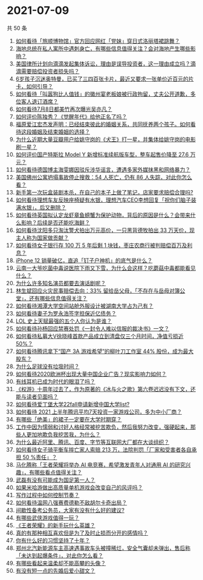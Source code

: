 # 2021-07-09

共 50 条

<!-- BEGIN -->
<!-- 最后更新时间 Fri Jul 09 2021 00:08:10 GMT+0800 (China Standard Time) -->

1. [如何看待「旅顺博物馆」官方回应网红「党妹」穿日式洛丽塔裙跳舞？](https://www.zhihu.com/question/470365349)
2. [海地总统在私人寓所中遇刺身亡，有哪些信息值得关注？会对海地产生哪些影响？](https://www.zhihu.com/question/470711943)
3. [美国律所计划向滴滴发起集体诉讼，理由是误导投资者，这一理由成立吗？滴滴需要赔偿投资者损失吗？](https://www.zhihu.com/question/470474222)
4. [6岁孩子沉迷奥特曼，已买了三四百张卡片，最近又要求一张单价近百元的片卡，如何引导？](https://www.zhihu.com/question/470324621)
5. [如何看待「叫嚣狗比人值钱」的徽州宴老板娘被行政拘留，丈夫公开道歉，多位客人退订酒席？](https://www.zhihu.com/question/470671135)
6. [如何看待7月8日都美竹再次曝光吴亦凡？](https://www.zhihu.com/question/470964638)
7. [如何评价陈独秀？《觉醒年代》给他正名了吗？](https://www.zhihu.com/question/464396867)
8. [福原爱江宏杰发声明：已经结束彼此的婚姻关系，共同抚养两个孩子。如何看待这段婚姻及结束婚姻的选择？](https://www.zhihu.com/question/470949555)
9. [为什么近期大量豆瓣用户给姚守岗的《犬王》打一星，并集体给姚守岗的电影刷一星？](https://www.zhihu.com/question/470166955)
10. [如何评价国产特斯拉 Model Y 新增标准续航版车型，整车起售价降至 27.6
    万元？](https://www.zhihu.com/question/470843237)
11. [如何看待德国博主海雯娜因驳斥涉华谣言，遭遇多家外媒抹黑和网络暴力？](https://www.zhihu.com/question/470651162)
12. [美国佛州公寓坍塌事故停止搜救：54 人死亡，仍有 86
    人失踪，对此你怎么看？](https://www.zhihu.com/question/470820913)
13. [新手第一次玩盒装剧本杀，在自己的本子上做了笔记，店家要求赔偿合理吗?](https://www.zhihu.com/question/470003546)
14. [如何看待理想车友反映座椅疑有水银，理想汽车CEO李想回复「祝你们脑子装满水银」，后又删除？](https://www.zhihu.com/question/470245809)
15. [如何看待英国拟认定龙虾章鱼螃蟹为保护动物，背后的原因是什么？会带来什么影响？后续是否还能吃海鲜？](https://www.zhihu.com/question/470831254)
16. [如何看待沈阳多只淘汰警犬拍出万元高价，一只黑背德牧拍出 33
    万天价，现主人称为国家做贡献？](https://www.zhihu.com/question/470744876)
17. [如何看待女子银行存 100 万 5 年后剩 1
    块钱，枣庄农商行被判赔偿百万及利息？](https://www.zhihu.com/question/470516692)
18. [iPhone 12 销量破亿，直追「钉子户神机」的底气是什么？](https://www.zhihu.com/question/469976462)
19. [云南一大爷吃菌中毒说医院下雨又下雪，为什么会这样？吃蘑菇中毒都能看见什么？](https://www.zhihu.com/question/468729753)
20. [为什么许多知名演员都要去演话剧呢？](https://www.zhihu.com/question/306573807)
21. [林生斌回应火灾民事赔偿去向：33%
    留给岳父母，「不存在与岳母对簿公堂」，还有哪些信息值得关注？](https://www.zhihu.com/question/470947046)
22. [如何看待湘潭大学空间站舱外服设计被湖南大学占为己有？](https://www.zhihu.com/question/470753814)
23. [如何看待妻子为罗永浩签字担保近亿债务？](https://www.zhihu.com/question/470416301)
24. [LOL 史上天赋最强的五个人你认为是谁？](https://www.zhihu.com/question/468616877)
25. [如何看待孙杨回应禁赛处罚《一封令人难以信服的裁决书》一文？](https://www.zhihu.com/question/470784413)
26. [如何看待私募大V徐晓峰首款产品成立到清盘仅三个月时间，净值亏损近
    50%？](https://www.zhihu.com/question/470665476)
27. [如何看待腾讯拿下“国产 3A 游戏希望”的柳叶刀工作室 44%
    股份，成为最大股东？](https://www.zhihu.com/question/470251383)
28. [为什么足球没有垃圾时间？](https://www.zhihu.com/question/469925636)
29. [如何看待2020欧洲杯出现大量中国企业广告？现实影响力如何？](https://www.zhihu.com/question/470706106)
30. [有线耳机已成为时代的眼泪了吗？](https://www.zhihu.com/question/469440223)
31. [《权游》十周年过去了，作为原著的《冰与火之歌》第六卷迟迟没有下文，还能与读者见面吗？](https://www.zhihu.com/question/460647766)
32. [如何看待爱丁堡大学22fall申请新增中国大学list?](https://www.zhihu.com/question/470776808)
33. [如何看待 2021
    上半年腾讯平均7天投资一家游戏公司，多为中小厂商？](https://www.zhihu.com/question/470225729)
34. [有哪些「绝美」的裙子一定要在大学时期穿？](https://www.zhihu.com/question/467045821)
35. [工作中因为懦弱和讨好人格经常被挖苦欺负，然后我努力改变，强硬起来，那些人更加地欺负我挖苦我，为什么？](https://www.zhihu.com/question/465601275)
36. [为什么最近阿里、腾讯、百度、字节等互联网大厂都在大谈组织？](https://www.zhihu.com/question/470739484)
37. [如何看待女子骑平衡车摔亡家人索赔 213 万，法院判罚「厂家和受害者各自承担 50
    %责任」？](https://www.zhihu.com/question/470594828)
38. [马化腾称「王者荣耀将举办 AI 电竞赛，希望激发青年人对通用 AI
    的研究兴趣」，有哪些看点值得关注？](https://www.zhihu.com/question/470876217)
39. [武磊有没有可能成为国足第一人？](https://www.zhihu.com/question/468428816)
40. [如果米哈游做出高质量单机游戏会改变自己的风评吗？](https://www.zhihu.com/question/470139464)
41. [写作过程中如何控制节奏？](https://www.zhihu.com/question/22576459)
42. [如何看待温网八强赛费德勒不敌胡尔卡奇出局？](https://www.zhihu.com/question/470785647)
43. [间歇性备考公务员，大家有没有什么好的建议?](https://www.zhihu.com/question/469998559)
44. [有哪些武侠游戏值得一玩？](https://www.zhihu.com/question/33335885)
45. [《王者荣耀》的新手玩什么英雄？](https://www.zhihu.com/question/465554551)
46. [真的有那种相互喜欢但是为了及时止损而分开的感情吗？](https://www.zhihu.com/question/423434356)
47. [你有什么好的习惯坚持了十年？](https://www.zhihu.com/question/453783511)
48. [郑州北汽新能源车主高速遇事故车头被撞稀烂，安全气囊却未弹出，售后称「未达到起爆条件」，对此你怎么看？](https://www.zhihu.com/question/470624036)
49. [有哪些看起来温柔却不能高攀的头像？](https://www.zhihu.com/question/437369852)
50. [有没有短一点的先婚后爱小甜文？](https://www.zhihu.com/question/425137776)

<!-- END -->
